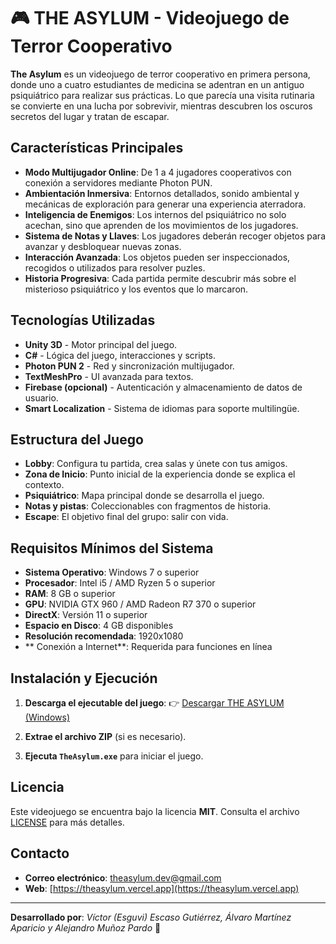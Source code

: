 # 🎮 THE ASYLUM - Videojuego de Terror Cooperativo

**The Asylum** es un videojuego de terror cooperativo en primera persona, donde uno a cuatro estudiantes de medicina se adentran en un antiguo psiquiátrico para realizar sus prácticas. Lo que parecía una visita rutinaria se convierte en una lucha por sobrevivir, mientras descubren los oscuros secretos del lugar y tratan de escapar.

## Características Principales

- **Modo Multijugador Online**: De 1 a 4 jugadores cooperativos con conexión a servidores mediante Photon PUN.
- **Ambientación Inmersiva**: Entornos detallados, sonido ambiental y mecánicas de exploración para generar una experiencia aterradora.
- **Inteligencia de Enemigos**: Los internos del psiquiátrico no solo acechan, sino que aprenden de los movimientos de los jugadores.
- **Sistema de Notas y Llaves**: Los jugadores deberán recoger objetos para avanzar y desbloquear nuevas zonas.
- **Interacción Avanzada**: Los objetos pueden ser inspeccionados, recogidos o utilizados para resolver puzles.
- **Historia Progresiva**: Cada partida permite descubrir más sobre el misterioso psiquiátrico y los eventos que lo marcaron.

## Tecnologías Utilizadas

- **Unity 3D** - Motor principal del juego.
- **C#** - Lógica del juego, interacciones y scripts.
- **Photon PUN 2** - Red y sincronización multijugador.
- **TextMeshPro** - UI avanzada para textos.
- **Firebase (opcional)** - Autenticación y almacenamiento de datos de usuario.
- **Smart Localization** - Sistema de idiomas para soporte multilingüe.

## Estructura del Juego

- **Lobby**: Configura tu partida, crea salas y únete con tus amigos.
- **Zona de Inicio**: Punto inicial de la experiencia donde se explica el contexto.
- **Psiquiátrico**: Mapa principal donde se desarrolla el juego.
- **Notas y pistas**: Coleccionables con fragmentos de historia.
- **Escape**: El objetivo final del grupo: salir con vida.

## Requisitos Mínimos del Sistema

- **Sistema Operativo**: Windows 7 o superior
- **Procesador**: Intel i5 / AMD Ryzen 5 o superior
- **RAM**: 8 GB o superior
- **GPU**: NVIDIA GTX 960 / AMD Radeon R7 370 o superior
- **DirectX**: Versión 11 o superior
- **Espacio en Disco**: 4 GB disponibles
- **Resolución recomendada**: 1920x1080
- ** Conexión a Internet**: Requerida para funciones en línea

## Instalación y Ejecución

1. **Descarga el ejecutable del juego**:
   👉 [Descargar THE ASYLUM (Windows)](https://drive.google.com/drive/folders/12mCgU626skD1jjCgDyUi5df4tA5KQ2EK?usp=sharing)

2. **Extrae el archivo ZIP** (si es necesario).

3. **Ejecuta `TheAsylum.exe`** para iniciar el juego.

## Licencia

Este videojuego se encuentra bajo la licencia **MIT**. Consulta el archivo [LICENSE](LICENSE) para más detalles.

## Contacto

- **Correo electrónico**: theasylum.dev@gmail.com  
- **Web**: [https://theasylum.vercel.app](https://theasylum.vercel.app)  

---

**Desarrollado por**: *Víctor (Esguvi) Escaso Gutiérrez, Álvaro Martínez Aparicio y Alejandro Muñoz Pardo* 🚀
